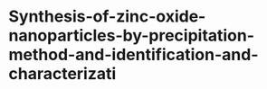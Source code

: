 # Synthesis-of-zinc-oxide-nanoparticles-by-precipitation-method-and-identification-and-characterizati
